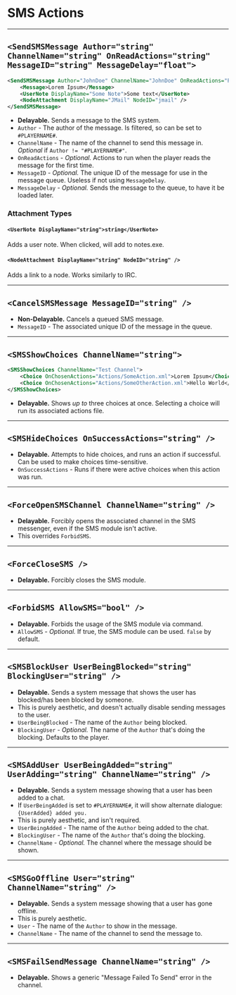 # SMS Actions
---

## `<SendSMSMessage Author="string" ChannelName="string" OnReadActions="string" MessageID="string" MessageDelay="float">`
```xml
<SendSMSMessage Author="JohnDoe" ChannelName="JohnDoe" OnReadActions="Path/To/Actions.xml" MessageDelay="3.0">
    <Message>Lorem Ipsum</Message>
    <UserNote DisplayName="Some Note">Some text</UserNote>
    <NodeAttachment DisplayName="JMail" NodeID="jmail" />
</SendSMSMessage>
```
* **Delayable.** Sends a message to the SMS system.
* `Author` - The author of the message. Is filtered, so can be set to `#PLAYERNAME#`.
* `ChannelName` - The name of the channel to send this message in. *Optional* if `Author != "#PLAYERNAME#"`.
* `OnReadActions` - *Optional.* Actions to run when the player reads the message for the first time.
* `MessageID` - *Optional.* The unique ID of the message for use in the message queue. Useless if not using `MessageDelay`.
* `MessageDelay` - *Optional.* Sends the message to the queue, to have it be loaded later.

### Attachment Types
#### `<UserNote DisplayName="string">string</UserNote>`
Adds a user note. When clicked, will add to notes.exe.

#### `<NodeAttachment DisplayName="string" NodeID="string" />`
Adds a link to a node. Works similarly to IRC.

---

## `<CancelSMSMessage MessageID="string" />`
* **Non-Delayable.** Cancels a queued SMS message.
* `MessageID` - The associated unique ID of the message in the queue.

---

## `<SMSShowChoices ChannelName="string">`
```xml
<SMSShowChoices ChannelName="Test Channel">
    <Choice OnChosenActions="Actions/SomeAction.xml">Lorem Ipsum</Choice>
    <Choice OnChosenActions="Actions/SomeOtherAction.xml">Hello World</Choice>
</SMSShowChoices>
```
* **Delayable.** Shows *up to* three choices at once. Selecting a choice will run its associated actions file.

---

## `<SMSHideChoices OnSuccessActions="string" />`
* **Delayable.** Attempts to hide choices, and runs an action if successful. Can be used to make choices time-sensitive.
* `OnSuccessActions` - Runs if there were active choices when this action was run.

---

## `<ForceOpenSMSChannel ChannelName="string" />`
* **Delayable.** Forcibly opens the associated channel in the SMS messenger, even if the SMS module isn't active.
* This overrides `ForbidSMS`.

---

## `<ForceCloseSMS />`
* **Delayable.** Forcibly closes the SMS module.

---

## `<ForbidSMS AllowSMS="bool" />`
* **Delayable.** Forbids the usage of the SMS module via command.
* `AllowSMS` - *Optional.* If true, the SMS module can be used. `false` by default.

---

## `<SMSBlockUser UserBeingBlocked="string" BlockingUser="string" />`
* **Delayable.** Sends a system message that shows the user has blocked/has been blocked by someone.
* This is purely aesthetic, and doesn't actually disable sending messages to the user.
* `UserBeingBlocked` - The name of the `Author` being blocked.
* `BlockingUser` - *Optional.* The name of the `Author` that's doing the blocking. Defaults to the player.

---

## `<SMSAddUser UserBeingAdded="string" UserAdding="string" ChannelName="string" />`
* **Delayable.** Sends a system message showing that a user has been added to a chat.
* If `UserBeingAdded` is set to `#PLAYERNAME#`, it will show alternate dialogue: `{UserAdded} added you.`
* This is purely aesthetic, and isn't required.
* `UserBeingAdded` - The name of the `Author` being added to the chat.
* `BlockingUser` - The name of the `Author` that's doing the blocking.
* `ChannelName` - *Optional.* The channel where the message should be shown.

---

## `<SMSGoOffline User="string" ChannelName="string" />`
* **Delayable.** Sends a system message showing that a user has gone offline.
* This is purely aesthetic.
* `User` - The name of the `Author` to show in the message.
* `ChannelName` - The name of the channel to send the message to.

---

## `<SMSFailSendMessage ChannelName="string" />`
* **Delayable.** Shows a generic "Message Failed To Send" error in the channel.